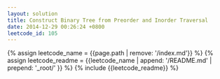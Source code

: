 ```yaml
---
layout: solution
title: Construct Binary Tree from Preorder and Inorder Traversal
date: 2014-12-29 00:26:24 +0800
leetcode_id: 105
---
```

{% assign leetcode_name = {{page.path | remove: '/index.md'}}  %}
{% assign leetcode_readme = {{leetcode_name | append: '/README.md' | prepend: '_root/' }}  %}
{% include {{leetcode_readme}} %}
